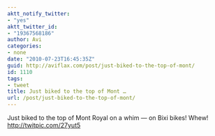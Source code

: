 ```yaml
---
aktt_notify_twitter:
- "yes"
aktt_twitter_id:
- "19367568186"
author: Avi
categories:
- none
date: "2010-07-23T16:45:35Z"
guid: http://aviflax.com/post/just-biked-to-the-top-of-mont/
id: 1110
tags:
- tweet
title: Just biked to the top of Mont …
url: /post/just-biked-to-the-top-of-mont/
---
```

Just biked to the top of Mont Royal on a whim — on Bixi bikes! Whew! <a href="http://twitpic.com/27yut5" rel="nofollow">http://twitpic.com/27yut5</a>